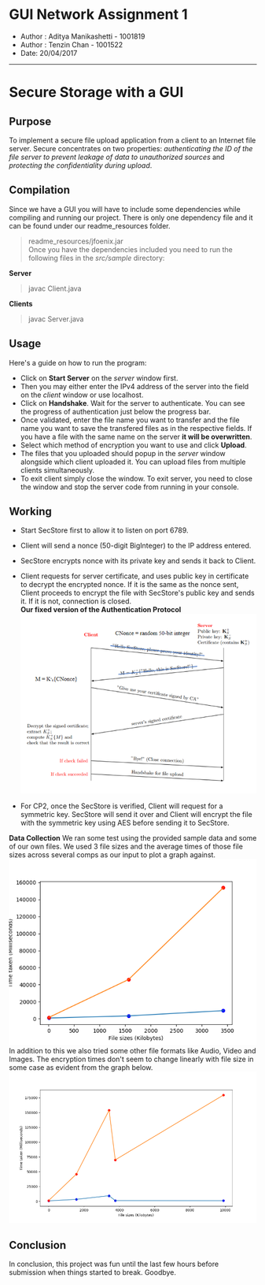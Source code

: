 # GUI Network Assignment 1

* Author : Aditya Manikashetti - 1001819
* Author : Tenzin Chan - 1001522
* Date: 20/04/2017 

***

# Secure Storage with a GUI

## Purpose 
To implement a secure file upload application from a client to an Internet file server. Secure concentrates on two properties: *authenticating the ID of the file server to prevent leakage of data to unauthorized sources* and *protecting the confidentiality during upload*. 
  
## Compilation 
Since we have a GUI you will have to include some dependencies while compiling and running our project. There is only one dependency file and it can be found under our readme_resources folder.  
> readme_resources/jfoenix.jar  
Once you have the dependencies included you need to run the following files in the *src/sample* directory:  

**Server**  

> javac Client.java  

**Clients**  

> javac Server.java  

## Usage  
Here's a guide on how to run the program:  
* Click on **Start Server** on the *server* window first.
* Then you may either enter the IPv4 address of the server into the field on the *client* window or use localhost.
* Click on **Handshake**. Wait for the server to authenticate. You can see the progress of authentication just below the progress bar.
* Once validated, enter the file name you want to transfer and the file name you want to save the transfered files as in the respective fields. If you have a file with the same name on the server **it will be overwritten**.
* Select which method of encryption you want to use and click **Upload**.
* The files that you uploaded should popup in the *server* window alongside which client uploaded it. You can upload files from multiple clients simultaneously.
* To exit client simply close the window. To exit server, you need to close the window and stop the server code from running in your console.

## Working  
* Start SecStore first to allow it to listen on port 6789.
* Client will send a nonce (50-digit BigInteger) to the IP address entered.
* SecStore encrypts nonce with its private key and sends it back to Client.
* Client requests for server certificate, and uses public key in certificate to decrypt the encrypted nonce. If it is the same as the nonce sent, Client proceeds to encrypt the file with SecStore's public key and sends it. If it is not, connection is closed.   
**Our fixed version of the Authentication Protocol**
![Image currently unavailable](https://raw.githubusercontent.com/mm-aditya/SecureStorageGUI/master/readme_resources/DiagramForHandshake.png)      

* For CP2, once the SecStore is verified, Client will request for a symmetric key. SecStore will send it over and Client will encrypt the file with the symmetric key using AES before sending it to SecStore.

**Data Collection**
We ran some test using the provided sample data and some of our own files. We used 3 file sizes and the average times of those file sizes across several comps as our input to plot a graph against.  
![Image currently unavailable](https://raw.githubusercontent.com/mm-aditya/SecureStorageGUI/master/readme_resources/graph.png)      
In addition to this we also tried some other file formats like Audio, Video and Images. The encryption times don't seem to change linearly with file size in some case as evident from the graph below.  
![Image currently unavailable](https://raw.githubusercontent.com/mm-aditya/SecureStorageGUI/master/readme_resources/Graph_withVideoImage.png)        

## Conclusion
In conclusion, this project was fun until the last few hours before submission when things started to break. Goodbye.



